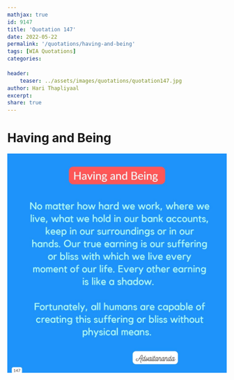 ```yaml
---
mathjax: true
id: 9147
title: 'Quotation 147'
date: 2022-05-22
permalink: '/quotations/having-and-being'
tags: [WIA Quotations] 
categories: 

header:
    teaser: ../assets/images/quotations/quotation147.jpg
author: Hari Thapliyaal 
excerpt:
share: true 
---
```


# Having and Being

![Having and Being](../assets/images/quotations/quotation147.jpg)
